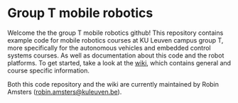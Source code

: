# Group T mobile robotics

Welcome the the group T mobile robotics github! This repository contains example code for mobile robotics courses at KU Leuven campus group T, more specifically for the autonomous vehicles and embedded control systems courses. As well as documentation about this code and the robot platforms. To get started, take a look at the [wiki](https://github.com/RobinAmsters/GT_mobile_robotics/wiki), which contains general and course specific information. 

Both this code repository and the wiki are currently maintained by Robin Amsters (robin.amsters@kuleuven.be).
